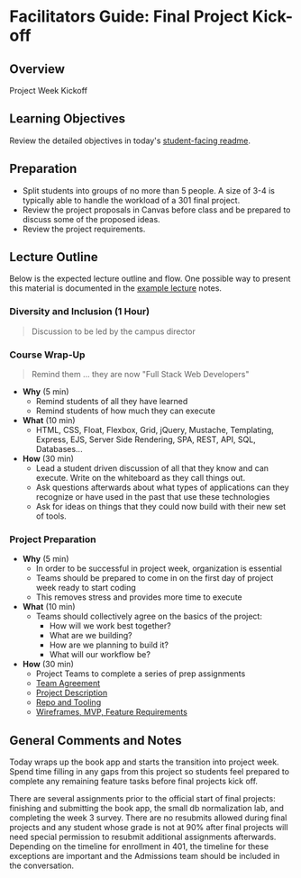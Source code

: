# Facilitators Guide: Final Project Kick-off

## Overview

Project Week Kickoff

## Learning Objectives

Review the detailed objectives in today's [student-facing readme](../README.md).

## Preparation

- Split students into groups of no more than 5 people. A size of 3-4 is typically able to handle the workload of a 301 final project.
- Review the project proposals in Canvas before class and be prepared to discuss some of the proposed ideas.
- Review the project requirements.

## Lecture Outline

Below is the expected lecture outline and flow. One possible way to present this material is documented in the [example lecture](../facilitator/LECTURE-EXAMPLE.md) notes.

### Diversity and Inclusion (1 Hour)

> Discussion to be led by the campus director

### Course Wrap-Up

> Remind them ... they are now "Full Stack Web Developers"

- **Why** (5 min)
  - Remind students of all they have learned
  - Remind students of how much they can execute
- **What** (10 min)
  - HTML, CSS, Float, Flexbox, Grid, jQuery, Mustache, Templating, Express, EJS, Server Side Rendering, SPA, REST, API, SQL, Databases...
- **How** (30 min)
  - Lead a student driven discussion of all that they know and can execute. Write on the whiteboard as they call things out.
  - Ask questions afterwards about what types of applications can they recognize or have used in the past that use these technologies
  - Ask for ideas on things that they could now build with their new set of tools.

### Project Preparation

- **Why** (5 min)
  - In order to be successful in project week, organization is essential
  - Teams should be prepared to come in on the first day of project week ready to start coding
  - This removes stress and provides more time to execute
- **What** (10 min)
  - Teams should collectively agree on the basics of the project:
    - How will we work best together?
    - What are we building?
    - How are we planning to build it?
    - What will our workflow be?
- **How** (30 min)
  - Project Teams to complete a series of prep assignments
  - [Team Agreement](https://codefellows.github.io/common_curriculum/projects/Project_Prep_1)
  - [Project Description](https://codefellows.github.io/common_curriculum/projects/Project_Prep_2)
  - [Repo and Tooling](https://codefellows.github.io/common_curriculum/projects/Project_Prep_3)
  - [Wireframes, MVP, Feature Requirements](https://codefellows.github.io/common_curriculum/projects/Project_Prep_4)

## General Comments and Notes

Today wraps up the book app and starts the transition into project week. Spend time filling in any gaps from this project so students feel prepared to complete any remaining feature tasks before final projects kick off.

There are several assignments prior to the official start of final projects: finishing and submitting the book app, the small db normalization lab, and completing the week 3 survey. There are no resubmits allowed during final projects and any student whose grade is not at 90% after final projects will need special permission to resubmit additional assignments afterwards. Depending on the timeline for enrollment in 401, the timeline for these exceptions are important and the Admissions team should be included in the conversation.
